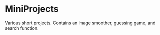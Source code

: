 # MiniProjects
Various short projects.
Contains an image smoother, guessing game, and search function.
